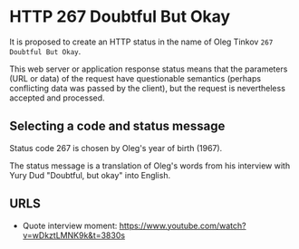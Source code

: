 # HTTP 267 Doubtful But Okay
It is proposed to create an HTTP status in the name of Oleg Tinkov `267 Doubtful But Okay`.

This web server or application response status means that the parameters (URL or data) of the request have questionable semantics (perhaps conflicting data was passed by the client), but the request is nevertheless accepted and processed.


## Selecting a code and status message
Status code 267 is chosen by Oleg's year of birth (1967).

The status message is a translation of Oleg's words from his interview with Yury Dud "Doubtful, but okay" into English.


## URLS
* Quote interview moment: https://www.youtube.com/watch?v=wDkztLMNK9k&t=3830s
